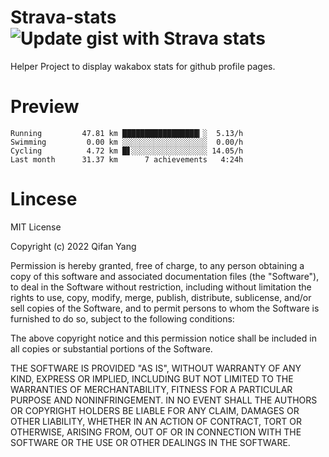 # Strava-stats ![Update gist with Strava stats](https://github.com/underwindfall/wakabox-stats/workflows/Update%20gist%20with%20WakaTime%20stats/badge.svg)

Helper Project to display wakabox stats for github profile pages.

# Preview

```
Running         47.81 km █████████████████▎░  5.13/h
Swimming         0.00 km ░░░░░░░░░░░░░░░░░░░  0.00/h
Cycling          4.72 km █▋░░░░░░░░░░░░░░░░░ 14.05/h
Last month      31.37 km      7 achievements   4:24h
```

# Lincese

MIT License

Copyright (c) 2022 Qifan Yang

Permission is hereby granted, free of charge, to any person obtaining a copy
of this software and associated documentation files (the "Software"), to deal
in the Software without restriction, including without limitation the rights
to use, copy, modify, merge, publish, distribute, sublicense, and/or sell
copies of the Software, and to permit persons to whom the Software is
furnished to do so, subject to the following conditions:

The above copyright notice and this permission notice shall be included in all
copies or substantial portions of the Software.

THE SOFTWARE IS PROVIDED "AS IS", WITHOUT WARRANTY OF ANY KIND, EXPRESS OR
IMPLIED, INCLUDING BUT NOT LIMITED TO THE WARRANTIES OF MERCHANTABILITY,
FITNESS FOR A PARTICULAR PURPOSE AND NONINFRINGEMENT. IN NO EVENT SHALL THE
AUTHORS OR COPYRIGHT HOLDERS BE LIABLE FOR ANY CLAIM, DAMAGES OR OTHER
LIABILITY, WHETHER IN AN ACTION OF CONTRACT, TORT OR OTHERWISE, ARISING FROM,
OUT OF OR IN CONNECTION WITH THE SOFTWARE OR THE USE OR OTHER DEALINGS IN THE
SOFTWARE.

